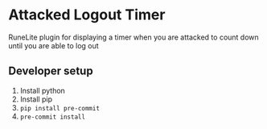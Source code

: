# Attacked Logout Timer
RuneLite plugin for displaying a timer when you are attacked to count down until you are able to log out

## Developer setup

1. Install python
1. Install pip
1. `pip install pre-commit`
1. `pre-commit install`
